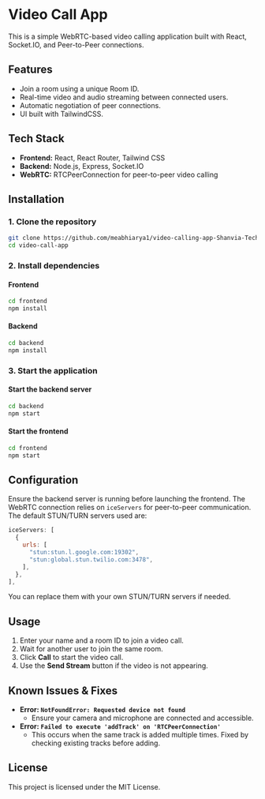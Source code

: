 # Video Call App

This is a simple WebRTC-based video calling application built with React, Socket.IO, and Peer-to-Peer connections.

## Features
- Join a room using a unique Room ID.
- Real-time video and audio streaming between connected users.
- Automatic negotiation of peer connections.
- UI built with TailwindCSS.

## Tech Stack
- **Frontend:** React, React Router, Tailwind CSS
- **Backend:** Node.js, Express, Socket.IO
- **WebRTC:** RTCPeerConnection for peer-to-peer video calling

## Installation
### 1. Clone the repository
```sh
git clone https://github.com/meabhiarya1/video-calling-app-Shanvia-Tech-Solutions.git
cd video-call-app
```

### 2. Install dependencies
#### Frontend
```sh
cd frontend
npm install
```
#### Backend
```sh
cd backend
npm install
```

### 3. Start the application
#### Start the backend server
```sh
cd backend
npm start
```
#### Start the frontend
```sh
cd frontend
npm start
```

## Configuration
Ensure the backend server is running before launching the frontend.
The WebRTC connection relies on `iceServers` for peer-to-peer communication. The default STUN/TURN servers used are:
```js
iceServers: [
  {
    urls: [
      "stun:stun.l.google.com:19302",
      "stun:global.stun.twilio.com:3478",
    ],
  },
],
```
You can replace them with your own STUN/TURN servers if needed.

## Usage
1. Enter your name and a room ID to join a video call.
2. Wait for another user to join the same room.
3. Click **Call** to start the video call.
4. Use the **Send Stream** button if the video is not appearing.

## Known Issues & Fixes
- **Error: `NotFoundError: Requested device not found`**
  - Ensure your camera and microphone are connected and accessible.
- **Error: `Failed to execute 'addTrack' on 'RTCPeerConnection'`**
  - This occurs when the same track is added multiple times. Fixed by checking existing tracks before adding.

## License
This project is licensed under the MIT License.

